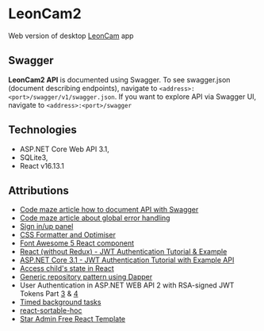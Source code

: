 # LeonCam2
Web version of desktop [LeonCam](https://github.com/kazimierczak-robert/LeonCam) app

## Swagger

**LeonCam2 API** is documented using Swagger. To see swagger.json (document describing endpoints), navigate to `<address>:<port>/swagger/v1/swagger.json`. If you want to explore API via Swagger UI, navigate to `<address>:<port>/swagger`

## Technologies

* ASP.NET Core Web API 3.1,
* SQLite3,
* React v16.13.1

## Attributions
* [Code maze article how to document API with Swagger](https://code-maze.com/swagger-ui-asp-net-core-web-api/)
* [Code maze article about global error handling](https://code-maze.com/global-error-handling-aspnetcore/)
* [Sign in/up panel](https://codepen.io/andytran/pen/RPBdgM)
* [CSS Formatter and Optimiser](https://www.codebeautifier.com)
* [Font Awesome 5 React component](https://github.com/FortAwesome/react-fontawesome)
* [React (without Redux) - JWT Authentication Tutorial & Example](https://jasonwatmore.com/post/2019/04/06/react-jwt-authentication-tutorial-example)
* [ASP.NET Core 3.1 - JWT Authentication Tutorial with Example API](https://jasonwatmore.com/post/2019/10/11/aspnet-core-3-jwt-authentication-tutorial-with-example-api)
* [Access child's state in React](https://stackoverflow.com/a/27875018)
* [Generic repository pattern using Dapper](https://itnext.io/generic-repository-pattern-using-dapper-bd48d9cd7ead)
* User Authentication in ASP.NET WEB API 2 with RSA-signed JWT Tokens Part [3](https://zaven.co/blog/user-authentication-asp-net-web-api-2-rsa-jwt-tokens-part-3/) & [4](https://zaven.co/blog/user-authentication-asp-net-web-api-2-rsa-jwt-tokens-part-4/)
* [Timed background tasks](https://docs.microsoft.com/pl-pl/aspnet/core/fundamentals/host/hosted-services?view=aspnetcore-3.1&tabs=visual-studio#timed-background-tasks)
* [react-sortable-hoc](https://github.com/clauderic/react-sortable-hoc)
* [Star Admin Free React Template](https://github.com/BootstrapDash/StarAdmin-Free-React-Admin-Template)
